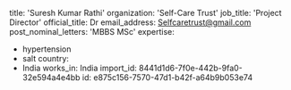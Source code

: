 title: 'Suresh Kumar Rathi'
organization: 'Self-Care Trust'
job_title: 'Project Director'
official_title: Dr
email_address: Selfcaretrust@gmail.com
post_nominal_letters: 'MBBS MSc'
expertise:
  - hypertension
  - salt
country:
  - India
works_in: India
import_id: 8441d1d6-7f0e-442b-9fa0-32e594a4e4bb
id: e875c156-7570-47d1-b42f-a64b9b053e74

